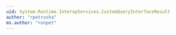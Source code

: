 ```yaml
---
uid: System.Runtime.InteropServices.CustomQueryInterfaceResult
author: "rpetrusha"
ms.author: "ronpet"
---
```

